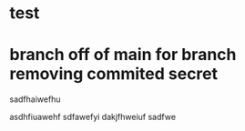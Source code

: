 # test

# branch off of main for branch removing commited secret
sadfhaiwefhu

asdhfiuawehf
sdfawefyi
dakjfhweiuf
sadfwe
